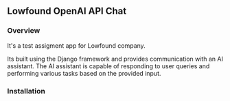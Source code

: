 ## Lowfound OpenAI API Chat

### Overview 

It's a test assigment app for Lowfound company.


Its built using the Django framework and provides communication
with an AI assistant. The AI assistant is capable of responding 
to user queries and performing various tasks based on the provided input.

### Installation  
